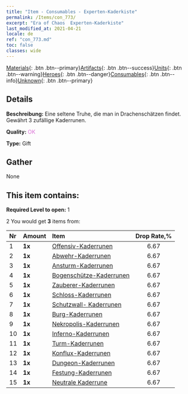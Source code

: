 ```yaml
---
title: "Item - Consumables - Experten-Kaderkiste"
permalink: /Items/con_773/
excerpt: "Era of Chaos  Experten-Kaderkiste"
last_modified_at: 2021-04-21
locale: de
ref: "con_773.md"
toc: false
classes: wide
---
```

 [Materials](/de/Items/){: .btn .btn--primary}[Artifacts](/de/Items/Artifacts/){: .btn .btn--success}[Units](/de/Items/Units/){: .btn .btn--warning}[Heroes](/de/Items/Heroes/){: .btn .btn--danger}[Consumables](/de/Items/Consumables/){: .btn .btn--info}[Unknown](/de/Items/Unknown/){: .btn .btn--primary}

## Details
 **Beschreibung:** Eine seltene Truhe, die man in Drachenschätzen findet. Gewährt 3 zufällige Kaderrunen.

 **Quality:** <span style="color: #DA70D6">OK</span>

 **Type:** Gift

## Gather

  None

## This item contains:

 **Required Level to open:** 1

 2 You would get **3** items  from:

  | Nr | Amount |     Item    | Drop Rate,% |
  |:---|:-------|:------------|:---------:|
  | 1 |  **1x** | [Offensiv-Kaderrunen](/de/Items/con_734/) | 6.67 | 
  | 2 |  **1x** | [Abwehr-Kaderrunen](/de/Items/con_739/) | 6.67 | 
  | 3 |  **1x** | [Ansturm-Kaderrunen](/de/Items/con_741/) | 6.67 | 
  | 4 |  **1x** | [Bogenschütze-Kaderrunen](/de/Items/con_742/) | 6.67 | 
  | 5 |  **1x** | [Zauberer-Kaderrunen](/de/Items/con_746/) | 6.67 | 
  | 6 |  **1x** | [Schloss-Kaderrunen](/de/Items/con_752/) | 6.67 | 
  | 7 |  **1x** | [Schutzwall- Kaderrunen](/de/Items/con_753/) | 6.67 | 
  | 8 |  **1x** | [Burg-Kaderrunen](/de/Items/con_754/) | 6.67 | 
  | 9 |  **1x** | [Nekropolis-Kaderrunen](/de/Items/con_755/) | 6.67 | 
  | 10 |  **1x** | [Inferno-Kaderrunen](/de/Items/con_777/) | 6.67 | 
  | 11 |  **1x** | [Turm-Kaderrunen](/de/Items/con_785/) | 6.67 | 
  | 12 |  **1x** | [Konflux-Kaderrunen](/de/Items/con_791/) | 6.67 | 
  | 13 |  **1x** | [Dungeon-Kaderrunen](/de/Items/con_792/) | 6.67 | 
  | 14 |  **1x** | [Festung-Kaderrunen](/de/Items/con_818/) | 6.67 | 
  | 15 |  **1x** | [Neutrale Kaderrune](/de/Items/con_869/) | 6.67 | 
